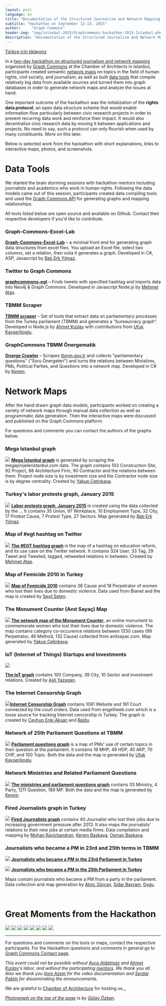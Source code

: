 ```yaml
---
layout: post
language: en
title: "Documentation of the Structured Journalism and Network Mapping Hackathon"
subtitle: "Hackathon on September 12-13, 2015"
author:     "Graph Commons"
header-img: "img/istanbul-2015/Graphcommons-hackathon-2015-Istanbul-photo.jpg"
description: "Documentation of the Structured Journalism and Network Mapping Hackathon on September 12-13, 2015"
---
```

[Türkçe için tıklayınız](/hackathons/2015/08/21/istanbul-yapisal-gazetecilik-dokumentasyon/)

In a [two-day hackathon on structured journalism and network mapping](https://graphcommons.github.io/hackathons/2015/08/21/istanbul-yapisal-gazetecilik-en/) organized by [Graph Commons](https://graphcommons.com) at the Chamber of Architects in Istanbul, participants created semantic <a href="#maps">network maps</a> on topics in the field of human rights, civil society, and journalism; as well as built <a href="#tools">data tools</a> that compile relatively big data from available sources and turned them into graph databases in order to generate network maps and analyze the issues at hand.

One important outcome of the hackathon was the initialization of the **rights data protocol**, an open data structure scheme that would enable information flow particularly between civic research projects in order to prevent recurring data work and reinforce their impact. It would also decentralize civic research data by moving it between applications and projects. No need to say, such a protocol can only flourish when used by many constituents. More on this later.

Below is selected work from the hackathon with short explanations, links to interactive maps, photos, and screenshots.

<a name="tools"></a>

# Data Tools

We started the brain storming sessions with hackathon mentors including journalists and academics who work in human rights. Following the data models came out of this session, participants created data compiling tools and used the [Graph Commons API](https://graphcommons.com/dev) for generating graphs and mapping relationships.

All tools listed below are open source and available on Github. Contact their respective developers if you'd like to contribute.

### Graph-Commons-Excel-Lab
**[Graph-Commons-Excel-Lab](https://github.com/Batierk/Graph-Commons-Excel-Lab)** – a minimal front end for generating graph data structures from excel files. You upload an Excel file, select two columns, set a relation, then voila it generates a graph. Developed in C#, ASP, Javascript by [Batı Erk Yılmaz](https://graphcommons.com/users/1c1cf322-9514-495b-b080-128fcec357e7).

### Twitter to Graph Commons
**[graphcommons-egt](https://github.com/mehmetatas/graphcommons-egt)** – Finds tweets with specified hashtag and imports data into Neo4j & Graph Commons. Developed in Javascript Node.js by [Mehmet Ataş](https://graphcommons.com/users/60f7f782-f56a-488d-b223-61621ddc1c2c).

### TBMM Scraper
**[TBMM scraper](https://github.com/meclistakip/tbmm-scraper)** – Set of tools that extract data on parliamentary processes from the Turkey parliament (TBMM) and generates a "bureaucracy graph". Developed in Node.js by [Ahmet Kızılay](https://graphcommons.com/ahmetkizilay) with contributions from [Ufuk Kayserilioglu](https://graphcommons.com/users/542a548f-104f-4f35-9275-a297fbf5c122).

### GraphCommons TBMM Önergematik
**[Onerge Crawler](https://github.com/krk/onerge-crawler)** – Scrapes [tbmm.gov.tr](https://www.tbmm.gov.tr/) and collects "parliamentary questions" ("Soru Önergeleri") and turns the relations between Ministires, PMs, Political Parties, and Questions into a network map. Developed in C# by  [Kerem](https://graphcommons.com/users/e7bda695-c8c6-47da-85ec-57962639a08b).

<a name="maps"></a>

# Network Maps

After the hand drawn graph data models, participants worked on creating a variety of network maps through manual data collection as well as programmatic data generation. Then the interactive maps were discussed and published on the Graph Commons platform.

For questions and comments you can contact the authors of the graphs below.

### Mega Istanbul graph
<a href="https://graphcommons.github.io/hackathons/img/istanbul-2015/Mega-Projeler-Tabanlioglu-Arolat-Mimarlik.png"><img class="graph-image" src="https://graphcommons.github.io/hackathons/img/istanbul-2015/Mega-Projeler-Tabanlioglu-Arolat-Mimarlik.png"></a>
**[Mega İstanbul graph](https://graphcommons.com/graphs/24d0e29b-8c98-4842-80a5-b2dcfd84bf5a)** is generated by scraping the megaprojeleristanbul.com data. The graph contains 103 Construction Site, 92 Project, 88 Architecture Firm, 90 Contractor and the relations between them. Project node size is by investment size and the Contractor node size is by degree centrality. Created by [Yakup Çetinkaya](https://graphcommons.com/users/f6bf26e7-f75e-43d9-bdd6-11f869e4c2ed).

### Turkey's labor protests graph, January 2015
<a href="https://graphcommons.github.io/hackathons/img/istanbul-2015/turkiye-isci-eylemleri-ag-haritasi-ocak-2015.png"><img class="graph-image" src="https://graphcommons.github.io/hackathons/img/istanbul-2015/turkiye-isci-eylemleri-ag-haritasi-ocak-2015.png"></a>
**[Labor protests graph, January 2015](https://graphcommons.com/graphs/143ef083-d33e-4361-9877-366946b29cea)** is created using the data  collected by the ... It contains 35 Union, 97 Workplace, 10 Employment Type, 32 City, 17 Protest Cause, 7 Protest Type, 27 Sectors. Map generated by  [Batı Erk Yılmaz](https://graphcommons.com/users/1c1cf322-9514-495b-b080-128fcec357e7).

### Map of #egt hashtag on Twitter
<a href="https://graphcommons.github.io/hackathons/img/istanbul-2015/twitter-egitim-reformu-EGT-hashtag-iliski-haritasi.png"><img class="graph-image" src="https://graphcommons.github.io/hackathons/img/istanbul-2015/twitter-egitim-reformu-EGT-hashtag-iliski-haritasi.png"></a>
**[The #EGT hashtag graph](https://graphcommons.com/graphs/5cb7ba29-79b2-42d4-94b0-e8597871bf5b)** is the map of a hashtag on education reform, and its use case on the Twitter network. It contains 324 User, 33 Tag, 29 Tweet and Tweeted, tagged, retweeted relations in between. Created by [Mehmet Ataş](https://graphcommons.com/users/60f7f782-f56a-488d-b223-61621ddc1c2c).

### Map of Femicide 2010 in Turkey
<a href="https://graphcommons.github.io/hackathons/img/istanbul-2015/Kadin-Cinayetleri-2010-fail-onersurulen-sebep-agi.png"><img class="graph-image" src="https://graphcommons.github.io/hackathons/img/istanbul-2015/Kadin-Cinayetleri-2010-fail-onersurulen-sebep-agi.png"></a>
**[Map of Femicide 2010](https://graphcommons.com/graphs/43a7a148-cf2e-40d7-8d9a-3f29c2d9b16a)** contains 38 Cause and 18 Perpetrator of women who lost their lives due to domestic violence. Data used from Bianet and the map is created by [Sevil Seten](https://graphcommons.com/users/0a426059-a35e-40dd-b533-96e43a36d70c).

### The Monument Counter (Anıt Sayaç) Map
<a href="https://graphcommons.github.io/hackathons/img/istanbul-2015/AnitSayac-kadin-cinayetleri.png"><img class="graph-image" src="https://graphcommons.github.io/hackathons/img/istanbul-2015/AnitSayac-kadin-cinayetleri.png"></a>
**[The network map of the Monument Counter](https://graphcommons.com/graphs/337a0a01-0a51-4e7f-a761-5475ae9524e3?auto=true&layout=fa2)**, an online monument to commemorate women who lost their lives due to domestic violence. The map contains category co-occurence relations between 1330 cases (99 Perpetrator, 46 Method, 132 Cause) collected from anitsayac.com. Map generated by [Yakup Çetinkaya](https://graphcommons.com/users/f6bf26e7-f75e-43d9-bdd6-11f869e4c2ed).

### IoT (Internet of Things) Startups and Investments
<a href="https://graphcommons.github.io/hackathons/img/istanbul-2015/internet-of-things-categories-startups-cities-network-map.png"><img class="graph-image" src="https://graphcommons.github.io/hackathons/img/istanbul-2015/internet-of-things-categories-startups-cities-network-map.png"></a>

**[The IoT graph](https://graphcommons.com/graphs/50af620a-5b9f-4bc5-9b15-018c4626b645)** contains 100 Company, 39 City, 10 Sector and investment relations. Created by [Asli Yazagan](https://graphcommons.com/users/7fda641f-3515-4581-8e1e-82d85c013c87).

### The Internet Censorship Graph
<a href="https://graphcommons.github.io/hackathons/img/istanbul-2015/turkiye-internet-yasaklari-sansur-karar-merci-haritasi.png"><img class="graph-image" src="https://graphcommons.github.io/hackathons/img/istanbul-2015/turkiye-internet-yasaklari-sansur-karar-merci-haritasi.png"></a>**[Internet Censorship Graph](https://graphcommons.com/graphs/0a86d5a8-f80e-4d11-b39c-d6ba7b6657d3?show=Graph&auto=true)** contains 1061 Website and 161 Court connected by the court orders. Data used from engelliweb.com which is a loose source for tracking Internet cencorship in Turkey. The graph is created by [Ceyhun Enki Aksan](https://graphcommons.com/users/85dbf926-cd78-4dbc-bf4e-a005b7c26d38) and [Raldu](https://graphcommons.com/users/bb372a3b-72ae-4040-be5c-a44c83809043).

### Network of 25th Parliament Questions at TBMM
<a href="https://graphcommons.github.io/hackathons/img/istanbul-2015/TBMM-25-Donem-Soru-onergeleri-Konu-Milletvekili-agi.png"><img class="graph-image" src="https://graphcommons.github.io/hackathons/img/istanbul-2015/TBMM-25-Donem-Soru-onergeleri-Konu-Milletvekili-agi.png"></a>
**[Parliament questions graph](https://graphcommons.com/graphs/482c0a5f-45ca-48ae-b0bc-f49be66fe95d?auto=true)** is a map of PMs' use of certain topics in their question at the parliament. It contains 16 MHP, 49 HDP, 40 AKP, 70 CHP, and 100 Topic. Both the data and the map is generated by [Ufuk Kayserilioglu](https://graphcommons.com/users/542a548f-104f-4f35-9275-a297fbf5c122).

### Network Ministries and Related Parliament Questions
<a href="https://graphcommons.github.io/hackathons/img/istanbul-2015/TBMM-Soru-onergeleri-Bakanliklar-Milletvekili-agi.png"><img class="graph-image" src="https://graphcommons.github.io/hackathons/img/istanbul-2015/TBMM-Soru-onergeleri-Bakanliklar-Milletvekili-agi.png"></a>
**[The ministries and parliament questions graph](https://graphcommons.com/graphs/37eb6a2d-26e4-4c79-9d71-75761458fd2f?auto=true&layout=fa2)** contains 33 Ministry, 4 Party, 1211 Question, 189 MP. Both the data and the map is generated by [Kerem](https://graphcommons.com/users/e7bda695-c8c6-47da-85ec-57962639a08b).

### Fired Journalists graph in Turkey
<a href="https://graphcommons.github.io/hackathons/img/istanbul-2015/2013-Sonrasi-Medya-calisanlarinin-kovulmalari-yeni-isleri.png"><img class="graph-image" src="https://graphcommons.github.io/hackathons/img/istanbul-2015/2013-Sonrasi-Medya-calisanlarinin-kovulmalari-yeni-isleri.png"></a>
**[Fired Journalists graph](https://graphcommons.com/graphs/fd7b810b-be69-4fd9-838a-1ab9b67bd7bf)** contains 40 Journalist who lost their jobs due to increasing government pressure after 2013. It also maps the journalists' relations to their new jobs at certain media firms. Data compilation and mapping by [Mohan Ravichandran](https://graphcommons.com/users/656e50bd-1a46-4b81-b892-f85704b9c17c), [Kerem Başkaya](https://graphcommons.com/users/2a0b6ef6-cc7d-4e24-b182-ffcd818b5cf3), [Osman Başkaya](https://graphcommons.com/users/93a01de5-a445-400d-8a1a-9e485cbd3fc8).


### Journalists who became a PM in 23rd and 25th terms in TBMM
<a href="https://graphcommons.github.io/hackathons/img/istanbul-2015/23.donem-Milletvekili-Olan-Gazeteciler-Haritasi.png"><img class="graph-image" src="https://graphcommons.github.io/hackathons/img/istanbul-2015/23.donem-Milletvekili-Olan-Gazeteciler-Haritasi.png"></a>
**[Journalists who became a PM in the 23rd Parliament in Turkey](https://graphcommons.com/graphs/7990bec9-d50b-4765-baf8-3421ae5b17bd)**

<a href="https://graphcommons.github.io/hackathons/img/istanbul-2015/25.donem-Milletvekili-Olan-Gazeteciler-Haritasi.png"><img class="graph-image" src="https://graphcommons.github.io/hackathons/img/istanbul-2015/25.donem-Milletvekili-Olan-Gazeteciler-Haritasi.png"></a>
**[Journalists who became a PM in the 25th Parliament in Turkey](https://graphcommons.com/graphs/3426266e-32cc-42d7-a0c7-32f943a61a5f)**

Maps contain journalists who became a PM from a party in the parliament. Data collection and map generation by [Atınç Gürçay](https://graphcommons.com/users/fc10d290-0cc4-4cf2-96ec-b524e885682f), [Sidar Bayram](https://graphcommons.com/users/591b6a83-b592-40c0-b94b-f1caaf197d40), [Dygu](https://graphcommons.com/users/61f56937-3f8d-4756-bf6a-838d5f80c51d).

<br>

# Great Moments from the Hackathon

<img src="https://graphcommons.github.io/hackathons/img/istanbul-2015/Graphcommons-hackathon-2015-Istanbul-photo-0.jpg">

<img src="https://graphcommons.github.io/hackathons/img/istanbul-2015/Graphcommons-hackathon-2015-Istanbul-photo-1.jpg">

<img src="https://graphcommons.github.io/hackathons/img/istanbul-2015/Graphcommons-hackathon-2015-Istanbul-photo-2.jpg">

<img src="https://graphcommons.github.io/hackathons/img/istanbul-2015/Graphcommons-hackathon-2015-Istanbul-photo-3.jpg">

<img src="https://graphcommons.github.io/hackathons/img/istanbul-2015/Graphcommons-hackathon-2015-Istanbul-photo-4.jpg">

<img src="https://graphcommons.github.io/hackathons/img/istanbul-2015/Graphcommons-hackathon-2015-Istanbul-photo-5.jpg">

<img src="https://graphcommons.github.io/hackathons/img/istanbul-2015/Graphcommons-hackathon-2015-Istanbul-photo.jpg">

<img src="https://graphcommons.github.io/hackathons/img/istanbul-2015/Graphcommons-hackathon-2015-Istanbul-photo-6.jpg">



---

For questions and comments on the tools or maps, contact the respective participants. For the Hackathon questions and comments in general go to [Graph Commons Contact page](https://graphcommons.com/contact).

_This event could not be possible without [Ayça Aldatmaz](https://twitter.com/manythingoes) and [Ahmet Kızılay](https://twitter.com/ahmetkizilay)'s labor, and without the participating [mentors](https://graphcommons.github.io/hackathons/2015/08/21/istanbul-yapisal-gazetecilik/#konular-mentorler-kaynaklar). We thank you all. Also we thank you [İmre Azem](https://vimeo.com/user28727396) for the video documentation and [Serdar Paktin](https://twitter.com/paktin) for disseminating the announcements._

We are grateful to [Chamber of Architecture](http://www.mimarist.org/) for hosting us._

_[Photograph on the top of the page](https://twitter.com/gulayozkan/status/643096200271556608) is by [Gülay Özkan](https://twitter.com/gulayozkan)._
